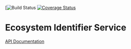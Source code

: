 [![Build Status](https://github.com/TAMULib/EIDER/workflows/Build/badge.svg)
[![Coverage Status](https://coveralls.io/repos/github/TAMULib/EIDER/badge.svg?branch=master)](https://coveralls.io/github/TAMULib/EIDER?branch=main)

Ecosystem Identifier Service
========================

[API Documentation](https://tamulib.github.io/EIDER/)
